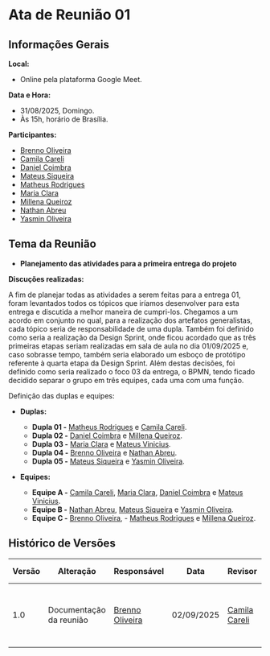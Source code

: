 # Ata de Reunião 01

## Informações Gerais

**Local:**
- Online pela plataforma Google Meet.

**Data e Hora:**
- 31/08/2025, Domingo.
- Às 15h, horário de Brasília.

**Participantes:**
- [Brenno Oliveira](https://github.com/Brenno-Silva01)
- [Camila Careli](https://github.com/camilascareli)
- [Daniel Coimbra](https://github.com/DanielCoimbra)
- [Mateus Siqueira](hhttps://github.com/siqueira-prog)
- [Matheus Rodrigues](https://github.com/mrodrigues14)
- [Maria Clara](https://github.com/alvezclari)
- [Millena Queiroz](https://github.com/MillenaQueiroz)
- [Nathan Abreu](https://github.com/nateejpg)
- [Yasmin Oliveira](https://github.com/yaskisoba)

## Tema da Reunião
- **Planejamento das atividades para a primeira entrega do projeto**

**Discuções realizadas:**

A fim de planejar todas as atividades a serem feitas para a entrega 01, foram levantados todos os tópicos que iríamos desenvolver para esta entrega e discutida a melhor maneira de cumpri-los. Chegamos a um acordo em conjunto no qual, para a realização dos artefatos generalistas, cada tópico seria de responsabilidade de uma dupla. Também foi definido como seria a realização da Design Sprint, onde ficou acordado que as três primeiras etapas seriam realizadas em sala de aula no dia 01/09/2025 e, caso sobrasse tempo, também seria elaborado um esboço de protótipo referente à quarta etapa da Design Sprint. Além destas decisões, foi definido como seria realizado o foco 03 da entrega, o BPMN, tendo ficado decidido separar o grupo em três equipes, cada uma com uma função.

Definição das duplas e equipes:

- **Duplas:**
    - **Dupla 01 -** [Matheus Rodrigues](https://github.com/mrodrigues14) e [Camila Careli](https://github.com/camilascareli).
    - **Dupla 02 -** [Daniel Coimbra](https://github.com/DanielCoimbra) e [Millena Queiroz](https://github.com/MillenaQueiroz).
    - **Dupla 03 -** [Maria Clara](https://github.com/alvezclari) e [Mateus Vinicius](https://github.com/matix0).
    - **Dupla 04 -** [Brenno Oliveira](https://github.com/Brenno-Silva01) e [Nathan Abreu](https://github.com/nateejpg).
    - **Dupla 05 -** [Mateus Siqueira](hhttps://github.com/siqueira-prog) e [Yasmin Oliveira](https://github.com/yaskisoba).

- **Equipes:**
    - **Equipe A -** [Camila Careli](https://github.com/camilascareli), [Maria Clara](https://github.com/alvezclari), [Daniel Coimbra](https://github.com/DanielCoimbra) e [Mateus Vinicius](https://github.com/matix0).
    - **Equipe B -** [Nathan Abreu](https://github.com/nateejpg), [Mateus Siqueira](hhttps://github.com/siqueira-prog) e [Yasmin Oliveira](https://github.com/yaskisoba).
    - **Equipe C -** [Brenno Oliveira](https://github.com/Brenno-Silva01), - [Matheus Rodrigues](https://github.com/mrodrigues14) e [Millena Queiroz](https://github.com/MillenaQueiroz).


## Histórico de Versões

| Versão | Alteração | Responsável | Data | Revisor |  Detalhes da Revisão | Data da Revisão |
|--------|-----------|-------------|------|---------|----------------------|-----------------|
| 1.0 | Documentação da reunião | [Brenno Oliveira](https://github.com/Brenno-Silva01) | 02/09/2025 | [Camila Careli](https://github.com/camilacareli) | A página foi revisada. Nenhuma alteração necessária. | 05/09/2025 |